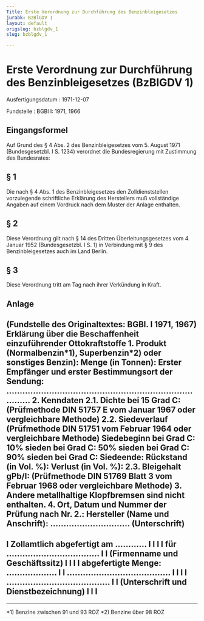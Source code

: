 ```yaml
---
Title: Erste Verordnung zur Durchführung des Benzinbleigesetzes
jurabk: BzBlGDV 1
layout: default
origslug: bzblgdv_1
slug: bzblgdv_1

---
```


# Erste Verordnung zur Durchführung des Benzinbleigesetzes (BzBlGDV 1)

Ausfertigungsdatum
:   1971-12-07

Fundstelle
:   BGBl I: 1971, 1966



## Eingangsformel

Auf Grund des § 4 Abs. 2 des Benzinbleigesetzes vom 5. August 1971
(Bundesgesetzbl. I S. 1234) verordnet die Bundesregierung mit
Zustimmung des Bundesrates:


## § 1

Die nach § 4 Abs. 1 des Benzinbleigesetzes den Zolldienststellen
vorzulegende schriftliche Erklärung des Herstellers muß vollständige
Angaben auf einem Vordruck nach dem Muster der Anlage enthalten.


## § 2

Diese Verordnung gilt nach § 14 des Dritten Überleitungsgesetzes vom
4\. Januar 1952 (Bundesgesetzbl. I S. 1) in Verbindung mit § 9 des
Benzinbleigesetzes auch im Land Berlin.


## § 3

Diese Verordnung tritt am Tag nach ihrer Verkündung in Kraft.


## Anlage

(Fundstelle des Originaltextes: BGBl. I 1971, 1967)
Erklärung
**über die Beschaffenheit einzuführender Ottokraftstoffe**
1\.    Produkt (Normalbenzin\*1), Superbenzin\*2) oder sonstiges
Benzin):
Menge (in Tonnen):
Erster Empfänger und erster Bestimmungsort der Sendung:
......................................................................
.........
2\.    Kenndaten
2\.1.  Dichte bei
15 Grad C:
(Prüfmethode DIN 51757 E vom Januar 1967 oder vergleichbare Methode)
2\.2.  Siedeverlauf
(Prüfmethode DIN 51751 vom Februar 1964 oder vergleichbare Methode)
Siedebeginn bei
Grad C:
10% sieden  bei
Grad C:
50% sieden  bei
Grad C:
90% sieden  bei
Grad C:
Siedeende:
Rückstand (in Vol. %):
Verlust (in Vol. %):
2\.3.  Bleigehalt gPb/I:
(Prüfmethode DIN 51769 Blatt 3 vom Februar 1968 oder vergleichbare
Methode)
3\.    Andere metallhaltige Klopfbremsen sind nicht enthalten.
4\.    Ort, Datum und Nummer der Prüfung nach Nr. 2.:
Hersteller (Name und Anschrift):
..............................
(Unterschrift)
---------------------------------------------
I  Zollamtlich abgefertigt am ............  I
I                                           I
I  für ...................................  I
I
(Firmenname und Geschäftssitz)                      I
I                                           I
I  abgefertigte Menge: ...................  I
I  .......................................  I
I                                           I
I  .......................................  I
I
(Unterschrift und Dienstbezeichnung)                    I
I                                           I
---------------------------------------------
---------
\*1) Benzine zwischen 91 und 93 ROZ
\*2) Benzine über 98 ROZ

